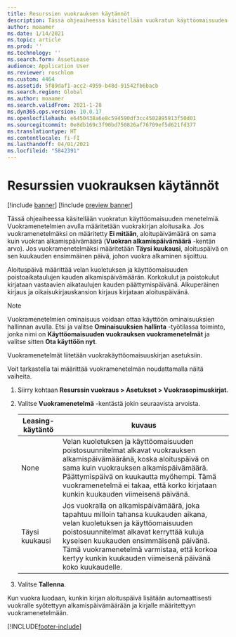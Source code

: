 ```yaml
---
title: Resurssien vuokrauksen käytännöt
description: Tässä ohjeaiheessa käsitellään vuokratun käyttöomaisuuden menetelmiä.
author: moaamer
ms.date: 1/14/2021
ms.topic: article
ms.prod: ''
ms.technology: ''
ms.search.form: AssetLease
audience: Application User
ms.reviewer: roschlom
ms.custom: 4464
ms.assetid: 5f89daf1-acc2-4959-b48d-91542fb6bacb
ms.search.region: Global
ms.author: moaamer
ms.search.validFrom: 2021-1-28
ms.dyn365.ops.version: 10.0.17
ms.openlocfilehash: e6450438a6e8c594590df3cc4502895913f50d01
ms.sourcegitcommit: 0e8db169c3f90bd750826af76709ef5d621fd377
ms.translationtype: HT
ms.contentlocale: fi-FI
ms.lasthandoff: 04/01/2021
ms.locfileid: "5842391"
---
```

# <a name="asset-leasing-conventions"></a>Resurssien vuokrauksen käytännöt

[!include [banner](../includes/banner.md)]
[!include [preview banner](../includes/preview-banner.md)]

Tässä ohjeaiheessa käsitellään vuokratun käyttöomaisuuden menetelmiä. Vuokramenetelmien avulla määritetään vuokrakirjan aloitusaika. Jos vuokramenetelmäksi on määritetty **Ei mitään**, aloitupäivämäärä on sama kuin vuokran alkamispäivämäärä (**Vuokran alkamispäivämäärä** -kentän arvo). Jos vuokramenetelmäksi määritetään **Täysi kuukausi**, aloituspäivä on sen kuukauden ensimmäinen päivä, johon vuokra alkaminen sijoittuu.

Aloituspäivä määrittää velan kuoletuksen ja käyttöomaisuuden poistoaikataulujen kauden alkamispäivämäärän. Korkokulut ja poistokulut kirjataan vastaavien aikataulujen kauden päättymispäivänä. Alkuperäinen kirjaus ja oikaisukirjauskansion kirjaus kirjataan aloituspäivänä.

> [!NOTE]
> Vuokramenetelmien ominaisuus voidaan ottaa käyttöön ominaisuuksien hallinnan avulla. Etsi ja valitse **Ominaisuuksien hallinta** -työtilassa toiminto, jonka nimi on **Käyttöomaisuuden vuokrauksen vuokramenetelmät** ja valitse sitten **Ota käyttöön nyt**.

Vuokramenetelmät liitetään vuokrakäyttöomaisuuskirjan asetuksiin.

Voit tarkastella tai määrittää vuokramenetelmän noudattamalla näitä vaiheita.

1. Siirry kohtaan **Resurssin vuokraus \> Asetukset \> Vuokrasopimuskirjat**.
2. Valitse **Vuokramenetelmä** -kentästä jokin seuraavista arvoista.

    | Leasing-käytäntö | kuvaus |
    |--------------------|-------------|
    | None               | Velan kuoletuksen ja käyttöomaisuuden poistosuunnitelmat alkavat vuokrauksen alkamispäivämääränä, koska aloituspäivä on sama kuin vuokrauksen alkamispäivämäärä. Päättymispäivä on kuukautta myöhempi. Tämä vuokramenetelmä ei takaa, että korko kirjataan kunkin kuukauden viimeisenä päivänä. |
    | Täysi kuukausi         | Jos vuokralla on alkamispäivämäärä, joka tapahtuu milloin tahansa kuukauden aikana, velan kuoletuksen ja käyttöomaisuuden poistosuunnitelmat alkavat kerryttää kuluja kyseisen kuukauden ensimmäisenä päivänä. Tämä vuokramenetelmä varmistaa, että korkoa kertyy kunkin kuukauden viimeisenä päivänä koko kuukaudelle. |

3. Valitse **Tallenna**.

Kun vuokra luodaan, kunkin kirjan aloituspäivä lisätään automaattisesti vuokralle syötettyyn alkamispäivämäärään ja kirjalle määritettyyn vuokramenetelmään.


[!INCLUDE[footer-include](../../includes/footer-banner.md)]